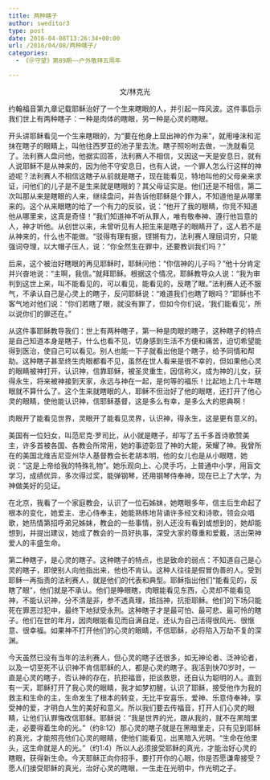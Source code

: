 ```yaml
---
title: 两种瞎子
author: sweditor3
type: post
date: 2016-04-08T13:26:34+00:00
url: /2016/04/08/两种瞎子/
categories:
  - 《＠守望》第89期——户外敬拜五周年

---
```

<p style="text-align: center;">
  文/林克光
</p>

约翰福音第九章记载耶稣治好了一个生来瞎眼的人，并引起一阵风波。这件事启示我们世上有两种瞎子：一种是肉体的瞎眼，另一种是心灵的瞎眼。 

开头讲耶稣看见一个生来瞎眼的，为&ldquo;要在他身上显出神的作为来&rdquo;，就用唾沫和泥抹在瞎子的眼睛上，叫他往西罗亚的池子里去洗。瞎子照吩咐去做，一洗就看见了。法利赛人盘问他，他据实回答，法利赛人不相信，又因这一天是安息日，就有人说耶稣不是从神来的，因为他不守安息日，也有人说，一个罪人怎么行这样的神迹呢？法利赛人不相信这瞎子从前就是瞎子，现在能看见，特地叫他的父母亲来求证，问他们的儿子是不是生来就是瞎眼的？其父母证实是。他们还是不相信，第二次叫那从来是瞎眼的人来，继续盘问，并告诉他耶稣是个罪人，不知道他是从哪里来的。这个从来眼瞎的给了一个有力的反驳，说：&ldquo;他开了我的眼睛，你竞不知道他从哪里来，这真是奇怪！&rdquo;我们知道神不听从罪人，唯有敬奉神、遵行他旨意的人，神才听他。从创世以来，未曾听见有人把生来是瞎子的眼睛开了，这人若不是从神来的，什么也不能做。&ldquo;驳得有理有据，铿锵有力，法利赛人理屈词穷，只能强词夺理，以大帽子压人，说：&ldquo;你全然生在罪中，还要教训我们吗？&rdquo; 

后来，这个被治好瞎眼的再见耶稣时，耶稣问他：&ldquo;你信神的儿子吗？&rdquo;他十分肯定并兴奋地说：&ldquo;主啊，我信。&rdquo;就拜耶稣。根据这个情况，耶稣教导众人说：&ldquo;我为审判到这世上来，叫不能看见的，可以看见，能看见的，反瞎了眼。&rdquo;法利赛人还不服气，不承认自己是心灵上的瞎子，反问耶稣说：&ldquo;难道我们也瞎了眼吗？&rdquo;耶稣也不客气地对他们说：&ldquo;你们若瞎了眼，就没有罪了，但如今你们说，&lsquo;我们能看见&rsquo;，所以说你们的罪还在。&rdquo; 

从这件事耶稣教导我们：世上有两种瞎子，第一种是肉眼的瞎子，这种瞎子的特点是自己知道本身是瞎子，什么也看不见，切身感到生活不方便和痛苦，迫切希望能得到医治，使自己可以看见。别人也能一下子就看出他是个瞎子，给予同情和帮助。这种瞎子甚至终生肉眼都看不见，虽然在世人看来是很不幸的，但如果他心灵的眼睛被神打开，认识神，信靠耶稣，被圣灵重生，因信称义，成为神的儿女，获得永生，将来被神接到天家，永远与神在一起，是何等的福乐！比起地上几十年瞎眼就不算什么了。这个生来就瞎眼的人，耶稣不但治好了他的眼瞎，还打开了他心灵的眼睛，使他能认识神，信耶稣基督，这是多么有幸，是多么大的恩典啊！ 

肉眼开了能看见世界，灵眼开了能看见灵界，认识神，得永生，这是更有意义的。 

美国有一位妇女，叫范尼克&middot;罗司比，从小就是瞎子，却写了五千多首诗歌赞美主，许多首被各国、各教会所常用，她的事迹彰显了神的大能，荣耀了神。我曾所在的美国北维吉尼亚州华人基督教会长老胡本明，他的女儿也是从小眼瞎，她说：&ldquo;这是上帝给我的特殊礼物&rdquo;。她乐观向上、心灵手巧，上普通中小学，用盲文学习，成绩优异，多次得过奖，能弹钢琴，还用钢琴侍奉神，现在已上了大学，为神做美好的见证。 

在北京，我看了一个家庭教会，认识了一位石姊妹，她瞎眼多年，信主后生命起了根本的变化，她爱主、忠心侍奉主，她能熟练地背诵许多经文和诗歌，领会众唱歌，她热情第招呼弟兄姊妹，教会的一些事情，别人还没有看到或想到的，她却能想到，并提出建议，她成了教会的一员好执事，深受大家的尊重和爱戴，活出荣神爱人的丰盛生命。 

第二种瞎子，是心灵的瞎子。这种瞎子的特点，也是致命的弱点：不知道自己是心灵的瞎子，即使别人向他指出来，他也不肯认。这种人往往是假冒伪善的人。受到耶稣一再指责的法利赛人，就是他们的代表和典型。耶稣指出他们&ldquo;能看见的，反瞎了眼&rdquo;，他们就是不承认。他们是睁眼瞎，肉眼能看见东西，心灵却不能看见神，不能认识神，分不清是非，参不透真理，抵挡神，抗拒耶稣。他们的下场只能死在罪恶过犯中，最终下地狱受永刑。这种瞎子才是最可怕、最可悲、最可怜的瞎子。他们在世的年月，因肉眼能看见而自满自足，还认为自己活得很风光、很惬意、很幸福。如果神不打开他们的心灵的眼睛，不信耶稣，必将陷入万劫不复的深渊。 

今天虽然已没有当年的法利赛人，但心灵的瞎子还很多，如无神论者、泛神论者，以及一切至死不认识神不肯信耶稣的人，都是心灵的瞎子。我活到快70岁时，一直是心灵的瞎子，否认神的存在，抗拒福音，拒谈救恩，还自认为聪明的人。直到有一天，耶稣打开了我心灵的眼睛，我才如梦初醒，认识了耶稣，接受他作为我的救主和生命的主，生命发生了根本的转变，无比平安喜乐，爱神、乐意侍奉神，享受神的爱，才明白人生的美好和意义。所以我们要去传福音，打开人们心灵的眼睛，让他们认罪悔改信耶稣。耶稣说：&ldquo;我是世界的光，跟从我的，就不在黑暗里走，必要得着生命的光。&rdquo;（约8:12）那心灵的瞎子就是在黑暗里走，只有见到耶稣的真光，才能照亮他们心灵的眼睛，使他们能看见，出黑暗入光明。&ldquo;生命在他里头，这生命就是人的光。&rdquo;（约1:4）所以人必须接受耶稣的真光，才能治好心灵的瞎眼，获得新生命。今天耶稣正向你招手，要打开你的心眼，你是否愿谦卑接受？愿人们接受耶稣的真光，治好心灵的瞎眼，一生走在光明中，作光明之子。